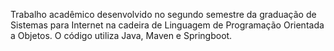 Trabalho acadêmico desenvolvido no segundo semestre da graduação de Sistemas para Internet na cadeira de Linguagem de Programação Orientada a Objetos.
O código utiliza Java, Maven e Springboot.
